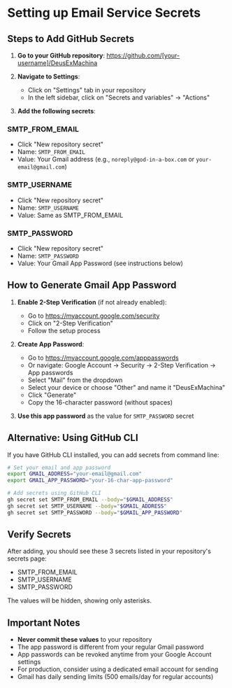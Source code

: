 # Setting up Email Service Secrets

## Steps to Add GitHub Secrets

1. **Go to your GitHub repository**: https://github.com/[your-username]/DeusExMachina

2. **Navigate to Settings**:
   - Click on "Settings" tab in your repository
   - In the left sidebar, click on "Secrets and variables" → "Actions"

3. **Add the following secrets**:

### SMTP_FROM_EMAIL
- Click "New repository secret"
- Name: `SMTP_FROM_EMAIL`
- Value: Your Gmail address (e.g., `noreply@god-in-a-box.com` or `your-email@gmail.com`)

### SMTP_USERNAME
- Click "New repository secret"
- Name: `SMTP_USERNAME`
- Value: Same as SMTP_FROM_EMAIL

### SMTP_PASSWORD
- Click "New repository secret"
- Name: `SMTP_PASSWORD`
- Value: Your Gmail App Password (see instructions below)

## How to Generate Gmail App Password

1. **Enable 2-Step Verification** (if not already enabled):
   - Go to https://myaccount.google.com/security
   - Click on "2-Step Verification"
   - Follow the setup process

2. **Create App Password**:
   - Go to https://myaccount.google.com/apppasswords
   - Or navigate: Google Account → Security → 2-Step Verification → App passwords
   - Select "Mail" from the dropdown
   - Select your device or choose "Other" and name it "DeusExMachina"
   - Click "Generate"
   - Copy the 16-character password (without spaces)

3. **Use this app password** as the value for `SMTP_PASSWORD` secret

## Alternative: Using GitHub CLI

If you have GitHub CLI installed, you can add secrets from command line:

```bash
# Set your email and app password
export GMAIL_ADDRESS="your-email@gmail.com"
export GMAIL_APP_PASSWORD="your-16-char-app-password"

# Add secrets using GitHub CLI
gh secret set SMTP_FROM_EMAIL --body="$GMAIL_ADDRESS"
gh secret set SMTP_USERNAME --body="$GMAIL_ADDRESS"
gh secret set SMTP_PASSWORD --body="$GMAIL_APP_PASSWORD"
```

## Verify Secrets

After adding, you should see these 3 secrets listed in your repository's secrets page:
- SMTP_FROM_EMAIL
- SMTP_USERNAME
- SMTP_PASSWORD

The values will be hidden, showing only asterisks.

## Important Notes

- **Never commit these values** to your repository
- The app password is different from your regular Gmail password
- App passwords can be revoked anytime from your Google Account settings
- For production, consider using a dedicated email account for sending
- Gmail has daily sending limits (500 emails/day for regular accounts)